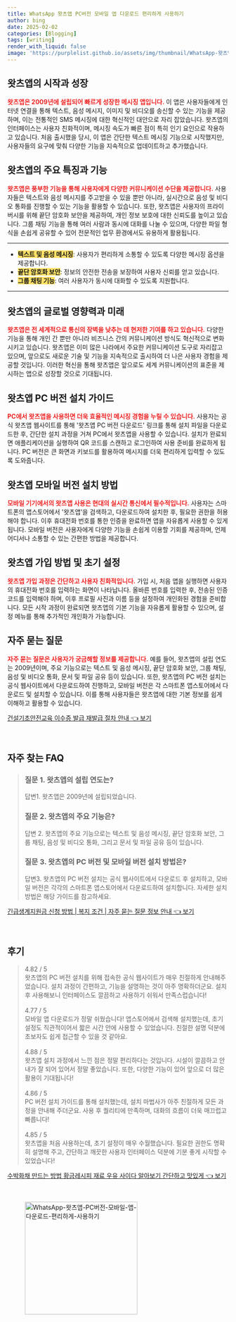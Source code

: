 ```yaml
---
title: WhatsApp 왓츠앱 PC버전 모바일 앱 다운로드 편리하게 사용하기
author: bing
date: 2025-02-02
categories: [Blogging]
tags: [writing]
render_with_liquid: false
image: 'https://purplelist.github.io/assets/img/thumbnail/WhatsApp-왓츠앱-PC버전-모바일-앱-다운로드-편리하게-사용하기.webp'
---
```



<h2 id='왓츠앱의 시작과 성장'>왓츠앱의 시작과 성장</h2>

<p><b><span style="color: #ee2323;">왓츠앱은 2009년에 설립되어 빠르게 성장한 메시징 앱입니다.</span></b> 이 앱은 사용자들에게 인터넷 연결을 통해 텍스트, 음성 메시지, 이미지 및 비디오를 송신할 수 있는 기능을 제공하며, 이는 전통적인 SMS 메시징에 대한 혁신적인 대안으로 자리 잡았습니다. 왓츠앱의 인터페이스는 사용자 친화적이며, 메시징 속도가 빠른 점이 특히 인기 요인으로 작용하고 있습니다. 처음 출시했을 당시, 이 앱은 간단한 텍스트 메시징 기능으로 시작했지만, 사용자들의 요구에 맞춰 다양한 기능을 지속적으로 업데이트하고 추가했습니다.</p>

<h2 id='왓츠앱의 주요 특징과 기능'>왓츠앱의 주요 특징과 기능</h2>

<p><b><span style="color: #ee2323;">왓츠앱은 풍부한 기능을 통해 사용자에게 다양한 커뮤니케이션 수단을 제공합니다.</span></b> 사용자들은 텍스트와 음성 메시지를 주고받을 수 있을 뿐만 아니라, 실시간으로 음성 및 비디오 통화를 진행할 수 있는 기능을 활용할 수 있습니다. 또한, 왓츠앱은 사용자의 프라이버시를 위해 끝단 암호화 보안을 제공하여, 개인 정보 보호에 대한 신뢰도를 높이고 있습니다. 그룹 채팅 기능을 통해 여러 사람과 동시에 대화를 나눌 수 있으며, 다양한 파일 형식을 손쉽게 공유할 수 있어 전문적인 업무 환경에서도 유용하게 활용됩니다.</p>

<hr />

<ul>
    <li><b><span style="background-color: #ffe066;">텍스트 및 음성 메시징</span></b>: 사용자가 편리하게 소통할 수 있도록 다양한 메시징 옵션을 제공합니다.</li>
    <li><b><span style="background-color: #ffe066;">끝단 암호화 보안</span></b>: 정보의 안전한 전송을 보장하여 사용자 신뢰를 얻고 있습니다.</li>
    <li><b><span style="background-color: #ffe066;">그룹 채팅 기능</span></b>: 여러 사용자가 동시에 대화할 수 있도록 지원합니다.</li>
</ul>

<hr />

<h2 id='왓츠앱의 글로벌 영향력과 미래'>왓츠앱의 글로벌 영향력과 미래</h2>

<p><b><span style="color: #ee2323;">왓츠앱은 전 세계적으로 통신의 장벽을 낮추는 데 현저한 기여를 하고 있습니다.</span></b> 다양한 기능을 통해 개인 간 뿐만 아니라 비즈니스 간의 커뮤니케이션 방식도 혁신적으로 변화시키고 있습니다. 왓츠앱은 이미 많은 나라에서 주요한 커뮤니케이션 도구로 자리잡고 있으며, 앞으로도 새로운 기술 및 기능을 지속적으로 출시하여 더 나은 사용자 경험을 제공할 것입니다. 이러한 혁신을 통해 왓츠앱은 앞으로도 세계 커뮤니케이션의 표준을 제시하는 앱으로 성장할 것으로 기대됩니다.</p>

<h2 id='왓츠앱 PC 버전 설치 가이드'>왓츠앱 PC 버전 설치 가이드</h2>

<p><b><span style="color: #ee2323;">PC에서 왓츠앱을 사용하면 더욱 효율적인 메시징 경험을 누릴 수 있습니다.</span></b> 사용자는 공식 왓츠앱 웹사이트를 통해 '왓츠앱 PC 버전 다운로드' 링크를 통해 설치 파일을 다운로드한 후, 간단한 설치 과정을 거쳐 PC에서 왓츠앱을 사용할 수 있습니다. 설치가 완료되면 애플리케이션을 실행하여 QR 코드를 스캔하고 로그인하여 사용 준비를 완료하게 됩니다. PC 버전은 큰 화면과 키보드를 활용하여 메시지를 더욱 편리하게 입력할 수 있도록 도와줍니다.</p>

<h2 id='왓츠앱 모바일 버전 설치 방법'>왓츠앱 모바일 버전 설치 방법</h2>

<p><b><span style="color: #ee2323;">모바일 기기에서의 왓츠앱 사용은 현대의 실시간 통신에서 필수적입니다.</span></b> 사용자는 스마트폰의 앱스토어에서 '왓츠앱'을 검색하고, 다운로드하여 설치한 후, 필요한 권한을 허용해야 합니다. 이후 휴대전화 번호를 통한 인증을 완료하면 앱을 자유롭게 사용할 수 있게 됩니다. 모바일 버전은 사용자에게 다양한 기능을 손쉽게 이용할 기회를 제공하며, 언제 어디서나 소통할 수 있는 간편한 방법을 제공합니다.</p>

<h2 id='왓츠앱 가입 방법 및 초기 설정'>왓츠앱 가입 방법 및 초기 설정</h2>

<p><b><span style="color: #ee2323;">왓츠앱 가입 과정은 간단하고 사용자 친화적입니다.</span></b> 가입 시, 처음 앱을 실행하면 사용자의 휴대전화 번호를 입력하는 화면이 나타납니다. 올바른 번호를 입력한 후, 전송된 인증 코드를 입력해야 하며, 이후 프로필 사진과 이름 등을 설정하여 개인화된 경험을 준비합니다. 모든 시작 과정이 완료되면 왓츠앱의 기본 기능을 자유롭게 활용할 수 있으며, 설정 메뉴를 통해 추가적인 개인화가 가능합니다.</p>

<h2 id='자주 묻는 질문'>자주 묻는 질문</h2>

<p><b><span style="color: #ee2323;">자주 묻는 질문은 사용자가 궁금해할 정보를 제공합니다.</span></b> 예를 들어, 왓츠앱의 설립 연도는 2009년이며, 주요 기능으로는 텍스트 및 음성 메시징, 끝단 암호화 보안, 그룹 채팅, 음성 및 비디오 통화, 문서 및 파일 공유 등이 있습니다. 또한, 왓츠앱의 PC 버전 설치는 공식 웹사이트에서 다운로드하여 진행하고, 모바일 버전은 각 스마트폰 앱스토어에서 다운로드 및 설치할 수 있습니다. 이를 통해 사용자들은 왓츠앱에 대한 기본 정보를 쉽게 이해하고 활용할 수 있습니다.</p>


<p><a class="click-button" title="건설기초안전교육 이수증 발급 재발급 절차 안내" href="https://purplelist.github.io/posts/%EA%B1%B4%EC%84%A4%EA%B8%B0%EC%B4%88%EC%95%88%EC%A0%84%EA%B5%90%EC%9C%A1-%EC%9D%B4%EC%88%98%EC%A6%9D-%EB%B0%9C%EA%B8%89-%EC%9E%AC%EB%B0%9C%EA%B8%89-%EC%A0%88%EC%B0%A8-%EC%95%88%EB%82%B4/" rel="dofollow">건설기초안전교육 이수증 발급 재발급 절차 안내 👈 보기</a></p><br>
<h2 id='자주_찾는_FAQ'>자주 찾는 FAQ</h2>
<div itemscope="" itemtype="https://schema.org/FAQPage">
    <blockquote>
        <div itemscope="" itemprop="mainEntity" itemtype="https://schema.org/Question">
            <h3 itemprop="name">질문 1. 왓츠앱의 설립 연도는?</h3>
            <div itemscope="" itemprop="acceptedAnswer" itemtype="https://schema.org/Answer">
                <span itemprop="text">
                    <p>답변1. 왓츠앱은 2009년에 설립되었습니다.</p>
                </span>
            </div>
        </div>
        <div itemscope="" itemprop="mainEntity" itemtype="https://schema.org/Question">
            <h3 itemprop="name">질문 2. 왓츠앱의 주요 기능은?</h3>
            <div itemscope="" itemprop="acceptedAnswer" itemtype="https://schema.org/Answer">
                <span itemprop="text">
                    <p>답변 2. 왓츠앱의 주요 기능으로는 텍스트 및 음성 메시징, 끝단 암호화 보안, 그룹 채팅, 음성 및 비디오 통화, 그리고 문서 및 파일 공유 등이 있습니다.</p>
                </span>
            </div>
        </div>
        <div itemscope="" itemprop="mainEntity" itemtype="https://schema.org/Question">
            <h3 itemprop="name">질문 3. 왓츠앱의 PC 버전 및 모바일 버전 설치 방법은?</h3>
            <div itemscope="" itemprop="acceptedAnswer" itemtype="https://schema.org/Answer">
                <span itemprop="text">
                    <p>답변3. 왓츠앱의 PC 버전 설치는 공식 웹사이트에서 다운로드 후 설치하고, 모바일 버전은 각각의 스마트폰 앱스토어에서 다운로드하여 설치합니다. 자세한 설치 방법은 해당 가이드를 참고하세요.</p>
                </span>
            </div>
        </div>
    </blockquote>
</div>
<p><a class="click-button" title="긴급생계지원금 신청 방법 | 복지 조건 | 자주 묻는 질문 정보 안내" href="https://purplelist.github.io/posts/%EA%B8%B4%EA%B8%89%EC%83%9D%EA%B3%84%EC%A7%80%EC%9B%90%EA%B8%88-%EC%8B%A0%EC%B2%AD-%EB%B0%A9%EB%B2%95-%EB%B3%B5%EC%A7%80-%EC%A1%B0%EA%B1%B4-%EC%9E%90%EC%A3%BC-%EB%AC%BB%EB%8A%94-%EC%A7%88%EB%AC%B8-%EC%A0%95%EB%B3%B4-%EC%95%88%EB%82%B4/" rel="dofollow">긴급생계지원금 신청 방법 | 복지 조건 | 자주 묻는 질문 정보 안내 👈 보기</a></p><br>
<h2 id='후기'>후기</h2>
<div itemscope itemtype="https://schema.org/Product">
  <blockquote>
  <div itemprop="review" itemscope itemtype="https://schema.org/Review">
      <div itemprop="reviewRating" itemscope itemtype="https://schema.org/Rating"> <span itemprop="ratingValue">4.82</span> / <span itemprop="bestRating">5</span> </div>
      <span itemprop="reviewBody">왓츠앱의 PC 버전 설치를 위해 접속한 공식 웹사이트가 매우 친절하게 안내해주었습니다. 설치 과정이 간편하고, 기능을 설명하는 것이 아주 명확하더군요. 설치 후 사용해보니 인터페이스도 깔끔하고 사용하기 쉬워서 만족스럽습니다!</span>
  </div>
  <br>
  <div itemprop="review" itemscope itemtype="https://schema.org/Review">
      <div itemprop="reviewRating" itemscope itemtype="https://schema.org/Rating"> <span itemprop="ratingValue">4.77</span> / <span itemprop="bestRating">5</span> </div>
      <span itemprop="reviewBody">모바일 앱 다운로드가 정말 쉬웠습니다! 앱스토어에서 검색해 설치했는데, 초기 설정도 직관적이어서 짧은 시간 안에 사용할 수 있었습니다. 친절한 설명 덕분에 초보자도 쉽게 접근할 수 있을 것 같아요.</span>
  </div>
  <br>
  <div itemprop="review" itemscope itemtype="https://schema.org/Review">
      <div itemprop="reviewRating" itemscope itemtype="https://schema.org/Rating"> <span itemprop="ratingValue">4.88</span> / <span itemprop="bestRating">5</span> </div>
      <span itemprop="reviewBody">왓츠앱 설치 과정에서 느낀 점은 정말 편리하다는 것입니다. 시설이 깔끔하고 안내가 잘 되어 있어서 정말 좋았습니다. 또한, 다양한 기능이 있어 앞으로 더 많은 활용이 기대됩니다!</span>
  </div>
  <br>
  <div itemprop="review" itemscope itemtype="https://schema.org/Review">
      <div itemprop="reviewRating" itemscope itemtype="https://schema.org/Rating"> <span itemprop="ratingValue">4.86</span> / <span itemprop="bestRating">5</span> </div>
      <span itemprop="reviewBody">PC 버전 설치 가이드를 통해 설치했는데, 설치 마법사가 아주 친절하게 모든 과정을 안내해 주더군요. 사용 후 퀄리티에 만족하며, 대화의 흐름이 더욱 매끄럽고 빠릅니다!</span>
  </div>
  <br>
  <div itemprop="review" itemscope itemtype="https://schema.org/Review">
      <div itemprop="reviewRating" itemscope itemtype="https://schema.org/Rating"> <span itemprop="ratingValue">4.85</span> / <span itemprop="bestRating">5</span> </div>
      <span itemprop="reviewBody">왓츠앱을 처음 사용하는데, 초기 설정이 매우 수월했습니다. 필요한 권한도 명확히 설명해 주고, 간단하고 깨끗한 사용자 인터페이스 덕분에 기분 좋게 시작할 수 있었습니다!</span>
  </div>
  </blockquote>
</div>
<p><a class="click-button" title="수박화채 만드는 방법 황금레시피 재료 우유 사이다 알아보기 간단하고 맛있게" href="https://purplelist.github.io/posts/%EC%88%98%EB%B0%95%ED%99%94%EC%B1%84-%EB%A7%8C%EB%93%9C%EB%8A%94-%EB%B0%A9%EB%B2%95-%ED%99%A9%EA%B8%88%EB%A0%88%EC%8B%9C%ED%94%BC-%EC%9E%AC%EB%A3%8C-%EC%9A%B0%EC%9C%A0-%EC%82%AC%EC%9D%B4%EB%8B%A4-%EC%95%8C%EC%95%84%EB%B3%B4%EA%B8%B0-%EA%B0%84%EB%8B%A8%ED%95%98%EA%B3%A0-%EB%A7%9B%EC%9E%88%EA%B2%8C/" rel="dofollow">수박화채 만드는 방법 황금레시피 재료 우유 사이다 알아보기 간단하고 맛있게 👈 보기</a></p><br>
<figure class="image"><img src="https://purplelist.github.io/assets/img/thumbnail/WhatsApp-왓츠앱-PC버전-모바일-앱-다운로드-편리하게-사용하기.webp" alt="WhatsApp-왓츠앱-PC버전-모바일-앱-다운로드-편리하게-사용하기" width="256" height="256"></figure>